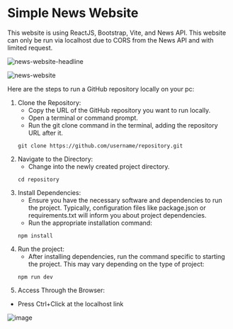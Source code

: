 # Simple News Website

This website is using ReactJS, Bootstrap, Vite, and News API.  This website can only be run via localhost due to CORS from the News API and with limited request.

![news-website-headline](https://github.com/JasonWijaya2/news-website/assets/81521145/a9d3c730-8bfd-4812-b24b-4ba81e3e0eaa)


![news-website](https://github.com/JasonWijaya2/news-website/assets/81521145/e3aad4e9-a355-4840-aef8-ff5c7204c77c)


Here are the steps to run a GitHub repository locally on your pc:

1. Clone the Repository:
   - Copy the URL of the GitHub repository you want to run locally.
   - Open a terminal or command prompt.
   - Run the git clone command in the terminal, adding the repository URL after it.
    ```
    git clone https://github.com/username/repository.git
    ```
2. Navigate to the Directory:
   - Change into the newly created project directory.
    ```
    cd repository
    ```
3. Install Dependencies:
   - Ensure you have the necessary software and dependencies to run the project. Typically, configuration files like package.json or requirements.txt will inform you about project dependencies.
   - Run the appropriate installation command:
    ```
    npm install
    ```
4. Run the project:
   - After installing dependencies, run the command specific to starting the project. This may vary depending on the type of project:
    ```
    npm run dev
    ```
5.  Access Through the Browser:
   - Press Ctrl+Click at the localhost link
     
![image](https://github.com/JasonWijaya2/news-website/assets/81521145/5d5d3df7-f0cd-4357-8369-e42a53e00399)

